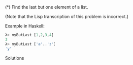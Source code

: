 (*) Find the last but one element of a list.

(Note that the Lisp transcription of this problem is incorrect.)

Example in Haskell:
```haskell
λ> myButLast [1,2,3,4]
3
λ> myButLast ['a'..'z']
'y'
```
Solutions

